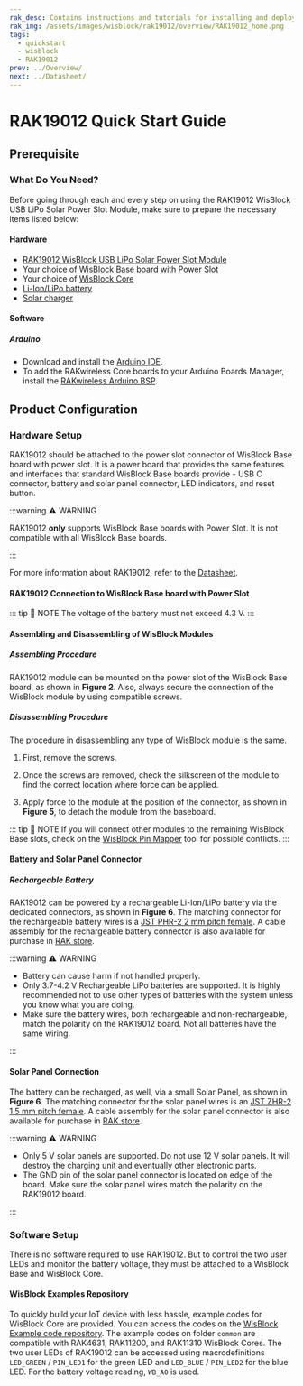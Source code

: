 ```yaml
---
rak_desc: Contains instructions and tutorials for installing and deploying your RAK19012. Instructions are written in a detailed and step-by-step manner for an easier experience in setting up your device. Aside from the hardware configuration, it also contains a software setup that includes detailed example codes that will help you get started.
rak_img: /assets/images/wisblock/rak19012/overview/RAK19012_home.png
tags:
  - quickstart
  - wisblock
  - RAK19012
prev: ../Overview/ 
next: ../Datasheet/ 
---
```


# RAK19012 Quick Start Guide
## Prerequisite

### What Do You Need?

Before going through each and every step on using the RAK19012 WisBlock USB LiPo Solar Power Slot Module, make sure to prepare the necessary items listed below:

#### Hardware 

- [RAK19012 WisBlock USB LiPo Solar Power Slot Module](https://store.rakwireless.com/products/rak19012-usb-lipo-solar-power-slot-module?utm_source=RAK19012&utm_medium=Document&utm_campaign=BuyFromStore)
- Your choice of [WisBlock Base board with Power Slot](https://store.rakwireless.com/collections/wisblock-base/)
- Your choice of [WisBlock Core](https://store.rakwireless.com/collections/wisblock-core)
- [Li-Ion/LiPo battery](https://store.rakwireless.com/collections/wisblock-accessory/products/battery-connector-cable)
- [Solar charger](https://store.rakwireless.com/products/solar-panel-connector-cable)


#### Software 

##### Arduino

- Download and install the [Arduino IDE](https://www.arduino.cc/en/Main/Software).
- To add the RAKwireless Core boards to your Arduino Boards Manager, install the [RAKwireless Arduino BSP](https://github.com/RAKWireless/RAKwireless-Arduino-BSP-Index).

## Product Configuration

### Hardware Setup

RAK19012 should be attached to the power slot connector of WisBlock Base board with power slot. It is a power board that provides the same features and interfaces that standard WisBlock Base boards provide - USB C connector, battery and solar panel connector, LED indicators, and reset button.

:::warning ⚠️ WARNING

RAK19012 **only** supports WisBlock Base boards with Power Slot. It is not compatible with all WisBlock Base boards.

:::

For more information about RAK19012, refer to the [Datasheet](../Datasheet/).

#### RAK19012 Connection to WisBlock Base board with Power Slot

<rk-img
  src="/assets/images/wisblock/rak19012/quickstart/rak19012-rak19010.svg"
  width="70%"
  caption="RAK19012 pinout and connector assignments"
/>

::: tip 📝 NOTE
The voltage of the battery must not exceed 4.3&nbsp;V.
:::

#### Assembling and Disassembling of WisBlock Modules

##### Assembling Procedure

RAK19012 module can be mounted on the power slot of the WisBlock Base board, as shown in **Figure 2**. Also, always secure the connection of the WisBlock module by using compatible screws.

<rk-img
  src="/assets/images/wisblock/rak19012/quickstart/mounting-mechanism.png"
  width="60%"
  caption="RAK19012 mounting connection to WisBlock Base module"
/>

##### Disassembling Procedure

The procedure in disassembling any type of WisBlock module is the same. 

1. First, remove the screws.  

<rk-img
  src="/assets/images/wisblock/rak19012/quickstart/removing_screw.png"
  width="70%"
  caption="Removing screws from the WisBlock module"
/>

2. Once the screws are removed, check the silkscreen of the module to find the correct location where force can be applied.

<rk-img
  src="/assets/images/wisblock/rak19012/quickstart/detach_silkscreen.png"
  width="70%"
  caption="Detaching silkscreen on the WisBlock module"
/>

3. Apply force to the module at the position of the connector, as shown in **Figure 5**, to detach the module from the baseboard.

<rk-img
  src="/assets/images/wisblock/rak19012/quickstart/detach_module.png"
  width="70%"
  caption="Applying even forces on the proper location of a WisBlock module"
/>

::: tip 📝 NOTE
If you will connect other modules to the remaining WisBlock Base slots, check on the [WisBlock Pin Mapper](https://docs.rakwireless.com/Knowledge-Hub/Pin-Mapper/) tool for possible conflicts.
:::

#### Battery and Solar Panel Connector

<rk-img
  src="/assets/images/wisblock/rak19012/quickstart/rak19012-battery-solar.svg"
  width="50%"
  caption="Battery and solar panel connectors polarity"
/>

##### Rechargeable Battery

RAK19012 can be powered by a rechargeable Li-Ion/LiPo battery via the dedicated connectors, as shown in **Figure 6**. The matching connector for the rechargeable battery wires is a [JST PHR-2 2&nbsp;mm pitch female](https://www.jst-mfg.com/product/detail_e.php?series=199). A cable assembly for the rechargeable battery connector is also available for purchase in [RAK store](https://store.rakwireless.com/products/battery-connector-cable). 

:::warning ⚠️ WARNING

- Battery can cause harm if not handled properly.
- Only 3.7-4.2&nbsp;V Rechargeable LiPo batteries are supported. It is highly recommended not to use other types of batteries with the system unless you know what you are doing.
- Make sure the battery wires, both rechargeable and non-rechargeable, match the polarity on the RAK19012 board. Not all batteries have the same wiring.

:::

#### Solar Panel Connection

The battery can be recharged, as well, via a small Solar Panel, as shown in **Figure 6**. The matching connector for the solar panel wires is an [JST ZHR-2 1.5&nbsp;mm pitch female](https://www.jst-mfg.com/product/detail_e.php?series=287). A cable assembly for the solar panel connector is also available for purchase in [RAK store](https://store.rakwireless.com/products/solar-panel-connector-cable). 


:::warning ⚠️ WARNING

- Only 5&nbsp;V solar panels are supported. Do not use 12&nbsp;V solar panels. It will destroy the charging unit and eventually other electronic parts.
- The GND pin of the solar panel connector is located on edge of the board. Make sure the solar panel wires match the polarity on the RAK19012 board.

:::

### Software Setup

There is no software required to use RAK19012. But to control the two user LEDs and monitor the battery voltage, they must be attached to a WisBlock Base and WisBlock Core.

#### WisBlock Examples Repository

To quickly build your IoT device with less hassle, example codes for WisBlock Core are provided. You can access the codes on the [WisBlock Example code repository](https://github.com/RAKWireless/WisBlock/tree/master/examples). The example codes on folder `common` are compatible with RAK4631, RAK11200, and RAK11310 WisBlock Cores.
The two user LEDs of RAK19012 can be accessed using macrodefinitions `LED_GREEN` / `PIN_LED1` for the green LED and `LED_BLUE` / `PIN_LED2` for the blue LED. For the battery voltage reading, `WB_A0` is used.

